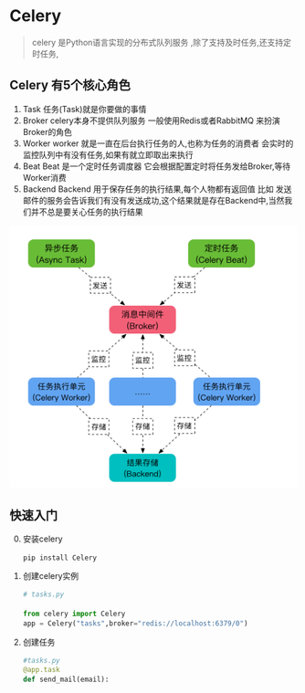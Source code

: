 # Celery
> celery 是Python语言实现的分布式队列服务 ,除了支持及时任务,还支持定时任务,
> 

## Celery 有5个核心角色
1. Task
	任务(Task)就是你要做的事情
2. Broker
	celery本身不提供队列服务
	一般使用Redis或者RabbitMQ 来扮演Broker的角色
3. Worker
	worker 就是一直在后台执行任务的人,也称为任务的消费者
    会实时的监控队列中有没有任务,如果有就立即取出来执行
4. Beat
	Beat 是一个定时任务调度器
	它会根据配置定时将任务发给Broker,等待Worker消费
5. Backend
	Backend 用于保存任务的执行结果,每个人物都有返回值
	比如 发送邮件的服务会告诉我们有没有发送成功,这个结果就是存在Backend中,当然我们并不总是要关心任务的执行结果
	

![1557998511300](assets/1557998511300.png)



## 快速入门

0. 安装celery

   ` pip install Celery `

1. 创建celery实例

   ``` python
   # tasks.py
   
   from celery import Celery
   app = Celery("tasks",broker="redis://localhost:6379/0")
   ```

2. 创建任务

   ``` python
   #tasks.py
   @app.task
   def send_mail(email):
       
       
       
       
       
       
   ```
